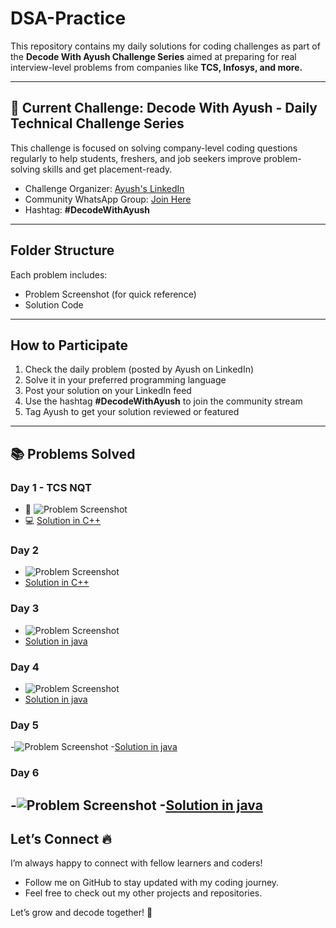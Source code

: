 # DSA-Practice 

This repository contains my daily solutions for coding challenges as part of the **Decode With Ayush Challenge Series** aimed at preparing for real interview-level problems from companies like **TCS, Infosys, and more.**

---

## 🎯 Current Challenge: Decode With Ayush - Daily Technical Challenge Series
This challenge is focused on solving company-level coding questions regularly to help students, freshers, and job seekers improve problem-solving skills and get placement-ready.

- Challenge Organizer: [Ayush's LinkedIn](https://www.linkedin.com/in/ayush-gupta-7181b7241 )  
- Community WhatsApp Group: [Join Here](https://lnkd.in/dwwFKEvx)  
- Hashtag: **#DecodeWithAyush**

---

## Folder Structure
Each problem includes:
- Problem Screenshot (for quick reference)
- Solution Code

---

## How to Participate
1. Check the daily problem (posted by Ayush on LinkedIn)
2. Solve it in your preferred programming language
3. Post your solution on your LinkedIn feed
4. Use the hashtag **#DecodeWithAyush** to join the community stream
5. Tag Ayush to get your solution reviewed or featured

---

## 📚 Problems Solved

### Day 1 - TCS NQT
- 📸 ![Problem Screenshot](./Day1_TCSNQT/Problem_Day1.png)
- 💻 [Solution in C++](./Day1_TCSNQT/nth_largest.cpp)
### Day 2 
- ![Problem Screenshot](./Day2/Problem_Day2.png)
- [Solution in C++](./Day2/alice.cpp)
### Day 3
- ![Problem Screenshot](./Day3/Problem_Day3.jpeg)
- [Solution in java](./Day3/jnjTCS.java)
### Day 4
- ![Problem Screenshot](./Day4/Problem_Day4.jpeg)
- [Solution in java](./Day4/Day4.java)
### Day 5
-![Problem Screenshot](./Day5/Problem_Day5.jpeg)
-[Solution in java](./Day5/Day5.java)
### Day 6
-![Problem Screenshot](./Day6/Problem_Day6.jpeg)
-[Solution in java](./Day6/Day6.java)
---

## Let’s Connect 🔥
I’m always happy to connect with fellow learners and coders!

- Follow me on GitHub to stay updated with my coding journey.
- Feel free to check out my other projects and repositories.

Let’s grow and decode together! 💪
